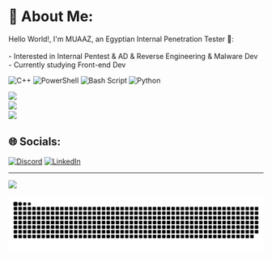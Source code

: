 # 💫 About Me:
Hello World!, I'm MUAAZ, an Egyptian Internal Penetration Tester 👋:<br><br>- Interested in Internal Pentest & AD & Reverse Engineering & Malware Dev<br>- Currently studying Front-end Dev <br>


![C++](https://img.shields.io/badge/c++-%2300599C.svg?style=for-the-badge&logo=c%2B%2B&logoColor=white) ![PowerShell](https://img.shields.io/badge/PowerShell-%235391FE.svg?style=for-the-badge&logo=powershell&logoColor=white) ![Bash Script](https://img.shields.io/badge/bash_script-%23121011.svg?style=for-the-badge&logo=gnu-bash&logoColor=white) ![Python](https://img.shields.io/badge/python-3670A0?style=for-the-badge&logo=python&logoColor=ffdd54)


![](https://github-readme-stats.vercel.app/api?username=CYBERMEZO-bit&theme=dark&hide_border=true&include_all_commits=false&count_private=false)<br/>
![](https://nirzak-streak-stats.vercel.app/?user=CYBERMEZO-bit&theme=dark&hide_border=true)<br/>
![](https://github-readme-stats.vercel.app/api/top-langs/?username=CYBERMEZO-bit&theme=dark&hide_border=true&include_all_commits=false&count_private=false&layout=compact)

## 🌐 Socials:
[![Discord](https://img.shields.io/badge/Discord-%237289DA.svg?logo=discord&logoColor=white)](https://discord.gg/.mezol) [![LinkedIn](https://img.shields.io/badge/LinkedIn-%230077B5.svg?logo=linkedin&logoColor=white)](https://linkedin.com/in/www.linkedin.com/in/muaaztalaat) 





---
[![](https://visitcount.itsvg.in/api?id=CYBERMEZO-bit&icon=6&color=3)](https://visitcount.itsvg.in)

<!-- Proudly created with GPRM ( https://gprm.itsvg.in ) -->
<picture>
  <source media="(prefers-color-scheme: dark)" srcset="https://raw.githubusercontent.com/CYBERMEZO-bit/CYBERMEZO-bit/output/github-snake-dark.svg" />
  <source media="(prefers-color-scheme: light)" srcset="https://raw.githubusercontent.com/CYBERMEZO-bit/CYBERMEZO-bit/output/github-snake.svg" />
  <img alt="github-snake" src="https://raw.githubusercontent.com/CYBERMEZO-bit/CYBERMEZO-bit/output/github-snake.svg" />
</picture>
